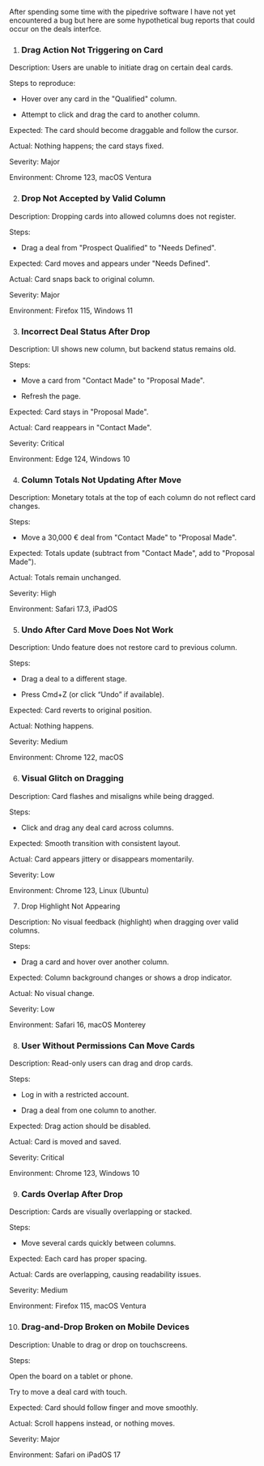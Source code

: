After spending some time with the pipedrive software I have not yet encountered a bug but here are some hypothetical bug reports that could occur on the deals interfce.

1. ### Drag Action Not Triggering on Card

Description: Users are unable to initiate drag on certain deal cards.

Steps to reproduce:

+ Hover over any card in the "Qualified" column.

+ Attempt to click and drag the card to another column.

Expected: The card should become draggable and follow the cursor.

Actual: Nothing happens; the card stays fixed.

Severity: Major

Environment: Chrome 123, macOS Ventura

 2. ### Drop Not Accepted by Valid Column

Description: Dropping cards into allowed columns does not register.

Steps:

+ Drag a deal from "Prospect Qualified" to "Needs Defined".

Expected: Card moves and appears under "Needs Defined".

Actual: Card snaps back to original column.

Severity: Major

Environment: Firefox 115, Windows 11

3. ### Incorrect Deal Status After Drop

Description: UI shows new column, but backend status remains old.

Steps:

+ Move a card from "Contact Made" to "Proposal Made".

+ Refresh the page.

Expected: Card stays in "Proposal Made".

Actual: Card reappears in "Contact Made".

Severity: Critical

Environment: Edge 124, Windows 10

4. ### Column Totals Not Updating After Move

Description: Monetary totals at the top of each column do not reflect card changes.

Steps:

+ Move a 30,000 € deal from "Contact Made" to "Proposal Made".

Expected: Totals update (subtract from "Contact Made", add to "Proposal Made").

Actual: Totals remain unchanged.

Severity: High

Environment: Safari 17.3, iPadOS

5. ### Undo After Card Move Does Not Work

Description: Undo feature does not restore card to previous column.

Steps:

+ Drag a deal to a different stage.

+ Press Cmd+Z (or click “Undo” if available).

Expected: Card reverts to original position.

Actual: Nothing happens.

Severity: Medium

Environment: Chrome 122, macOS

6. ### Visual Glitch on Dragging

Description: Card flashes and misaligns while being dragged.

Steps:

+ Click and drag any deal card across columns.

Expected: Smooth transition with consistent layout.

Actual: Card appears jittery or disappears momentarily.

Severity: Low

Environment: Chrome 123, Linux (Ubuntu)

7. Drop Highlight Not Appearing

Description: No visual feedback (highlight) when dragging over valid columns.

Steps:

+ Drag a card and hover over another column.

Expected: Column background changes or shows a drop indicator.

Actual: No visual change.

Severity: Low

Environment: Safari 16, macOS Monterey

8. ### User Without Permissions Can Move Cards

Description: Read-only users can drag and drop cards.

Steps:

+ Log in with a restricted account.

+ Drag a deal from one column to another.

Expected: Drag action should be disabled.

Actual: Card is moved and saved.

Severity: Critical

Environment: Chrome 123, Windows 10

 9. ### Cards Overlap After Drop

Description: Cards are visually overlapping or stacked.

Steps:

+ Move several cards quickly between columns.

Expected: Each card has proper spacing.

Actual: Cards are overlapping, causing readability issues.

Severity: Medium

Environment: Firefox 115, macOS Ventura

 10. ### Drag-and-Drop Broken on Mobile Devices

Description: Unable to drag or drop on touchscreens.

Steps:

Open the board on a tablet or phone.

Try to move a deal card with touch.

Expected: Card should follow finger and move smoothly.

Actual: Scroll happens instead, or nothing moves.

Severity: Major

Environment: Safari on iPadOS 17
